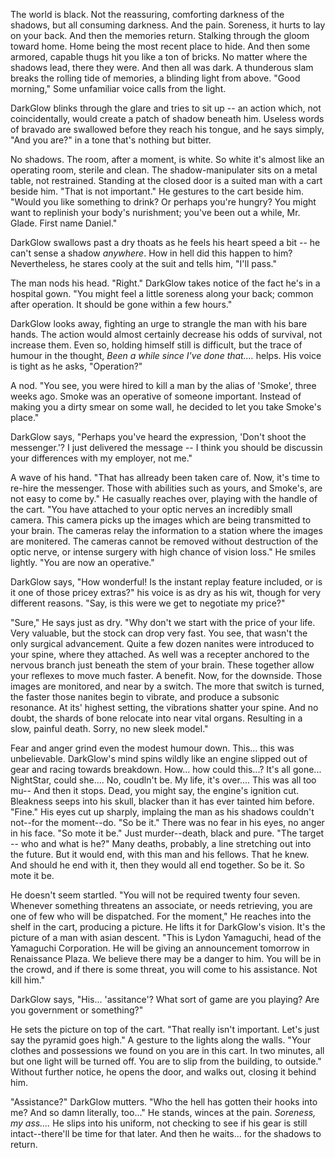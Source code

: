 The world is black. Not the reassuring, comforting darkness of the shadows, but all consuming darkness. And the pain. Soreness, it hurts to lay on your back. And then the memories return. Stalking through the gloom toward home. Home being the most recent place to hide. And then some armored, capable thugs hit you like a ton of bricks. No matter where the shadows lead, there they were. And then all was dark. A thunderous slam breaks the rolling tide of memories, a blinding light from above. "Good morning," Some unfamiliar voice calls from the light.

DarkGlow blinks through the glare and tries to sit up -- an action which, not coincidentally, would create a patch of shadow beneath him. Useless words of bravado are swallowed before they reach his tongue, and he says simply, "And you are?" in a tone that's nothing but bitter.

No shadows. The room, after a moment, is white. So white it's almost like an operating room, sterile and clean. The shadow-manipulater sits on a metal table, not restrained. Standing at the closed door is a suited man with a cart beside him. "That is not important." He gestures to the cart beside him. "Would you like something to drink? Or perhaps you're hungry? You might want to replinish your body's nurishment; you've been out a while, Mr. Glade. First name Daniel."

DarkGlow swallows past a dry thoats as he feels his heart speed a bit -- he can't sense a shadow _anywhere_. How in hell did this happen to him? Nevertheless, he stares cooly at the suit and tells him, "I'll pass."

The man nods his head. "Right." DarkGlow takes notice of the fact he's in a hospital gown. "You might feel a little soreness along your back; common after operation. It should be gone within a few hours."

DarkGlow looks away, fighting an urge to strangle the man with his bare hands. The action would almost certainly decrease his odds of survival, not increase them. Even so, holding himself still is difficult, but the trace of humour in the thought, _Been a while since I've done that...._ helps. His voice is tight as he asks, "Operation?"

A nod. "You see, you were hired to kill a man by the alias of 'Smoke', three weeks ago. Smoke was an operative of someone important. Instead of making you a dirty smear on some wall, he decided to let you take Smoke's place."

DarkGlow says, "Perhaps you've heard the expression, 'Don't shoot the messenger.'? I just delivered the message -- I think you should be discussin your differences with my employer, not me."

A wave of his hand. "That has allready been taken care of. Now, it's time to re-hire the messenger. Those with abilities such as yours, and Smoke's, are not easy to come by." He casually reaches over, playing with the handle of the cart. "You have attached to your optic nerves an incredibly small camera. This camera picks up the images which are being transmitted to your brain. The cameras relay the information to a station where the images are monitered. The cameras cannot be removed without destruction of the optic nerve, or intense surgery with high chance of vision loss." He smiles lightly. "You are now an operative."

DarkGlow says, "How wonderful! Is the instant replay feature included, or is it one of those pricey extras?" his voice is as dry as his wit, though for very different reasons. "Say, is this were we get to negotiate my price?"

"Sure," He says just as dry. "Why don't we start with the price of your life. Very valuable, but the stock can drop very fast. You see, that wasn't the only surgical advancement. Quite a few dozen nanites were introduced to your spine, where they attached. As well was a recepter anchored to the nervous branch just beneath the stem of your brain. These together allow your reflexes to move much faster. A benefit. Now, for the downside. Those images are monitored, and near by a switch. The more that switch is turned, the faster those nanites begin to vibrate, and produce a subsonic resonance. At its' highest setting, the vibrations shatter your spine. And no doubt, the shards of bone relocate into near vital organs. Resulting in a slow, painful death. Sorry, no new sleek model."

Fear and anger grind even the modest humour down. This... this was unbelievable. DarkGlow's mind spins wildly like an engine slipped out of gear and racing towards breakdown. How... how could this...? It's all gone... NightStar, could she.... No, coudln't be. My life, it's over.... This was all too mu-- And then it stops. Dead, you might say, the engine's ignition cut. Bleakness seeps into his skull, blacker than it has ever tainted him before. "Fine." His eyes cut up sharply, implaing the man as his shadows couldn't not--for the moment--do. "So be it." There was no fear in his eyes, no anger in his face. "So mote it be." Just murder--death, black and pure. "The target -- who and what is he?" Many deaths, probably, a line stretching out into the future. But it would end, with this man and his fellows. That he knew. And should he end with it, then they would all end together. So be it. So mote it be.

He doesn't seem startled. "You will not be required twenty four seven. Whenever something threatens an associate, or needs retrieving, you are one of few who will be dispatched. For the moment," He reaches into the shelf in the cart, producing a picture. He lifts it for DarkGlow's vision. It's the picture of a man with asian descent. "This is Lydon Yamaguchi, head of the Yamaguchi Corporation. He will be giving an announcement tomorrow in Renaissance Plaza. We believe there may be a danger to him. You will be in the crowd, and if there is some threat, you will come to his assistance. Not kill him."

DarkGlow says, "His... 'assitance'? What sort of game are you playing? Are you government or something?"

He sets the picture on top of the cart. "That really isn't important. Let's just say the pyramid goes high." A gesture to the lights along the walls. "Your clothes and possessions we found on you are in this cart. In two minutes, all but one light will be turned off. You are to slip from the building, to outside." Without further notice, he opens the door, and walks out, closing it behind him.

"Assistance?" DarkGlow mutters. "Who the hell has gotten their hooks into me? And so damn literally, too..." He stands, winces at the pain. _Soreness, my ass...._ He slips into his uniform, not checking to see if his gear is still intact--there'll be time for that later. And then he waits... for the shadows to return.